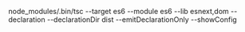 node_modules/.bin/tsc --target es6 --module es6 --lib esnext,dom --declaration --declarationDir dist --emitDeclarationOnly --showConfig
